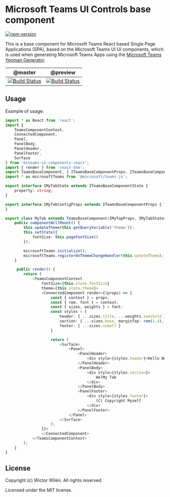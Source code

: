 # Microsoft Teams UI Controls base component

[![npm version](https://badge.fury.io/js/msteams-react-base-component.svg)](https://badge.fury.io/js/generator-teams)

This is a base component for Microsoft Teams React based Single Page Applications (SPA), based on the Microsoft Teams UI UI components, which is used when generating Microsoft Teams Apps using the [Microsoft Teams Yeoman Generator](https://aka.ms/yoteams).

 | @master | @preview |
 :--------:|:---------:
 [![Build Status](https://travis-ci.org/wictorwilen/msteams-react-base-component.svg?branch=master)](https://travis-ci.org/wictorwilen/msteams-react-base-component)|[![Build Status](https://travis-ci.org/wictorwilen/msteams-react-base-component.svg?branch=preview)](https://travis-ci.org/wictorwilen/msteams-react-base-component)


## Usage

Example of usage:

```  TypeScript
import * as React from 'react';
import {
    TeamsComponentContext,
    ConnectedComponent,
    Panel,
    PanelBody,
    PanelHeader,
    PanelFooter,
    Surface
} from 'msteams-ui-components-react';
import { render } from 'react-dom';
import TeamsBaseComponent, { ITeamsBaseComponentProps, ITeamsBaseComponentState } from 'msteams-react-base-component'
import * as microsoftTeams from '@microsoft/teams-js';

export interface IMyTabState extends ITeamsBaseComponentState {
    property: string;
}

export interface IMyTabConfigProps extends ITeamsBaseComponentProps {
}

export class MyTab extends TeamsBaseComponent<IMyTapProps, IMyTabState> {
    public componentWillMount() {
        this.updateTheme(this.getQueryVariable('theme'));
        this.setState({
            fontSize: this.pageFontSize()
        });

        microsoftTeams.initialize();
        microsoftTeams.registerOnThemeChangeHandler(this.updateTheme);
    }

     public render() {
        return (
            <TeamsComponentContext
                fontSize={this.state.fontSize}
                theme={this.state.theme}>
                <ConnectedComponent render={(props) => {
                    const { context } = props;
                    const { rem, font } = context;
                    const { sizes, weights } = font;
                    const styles = {
                        header: { ...sizes.title, ...weights.semibold },
                        section: { ...sizes.base, marginTop: rem(1.4), marginBottom: rem(1.4) },
                        footer: { ...sizes.xsmall }
                    }

                    return (
                        <Surface>
                            <Panel>
                                <PanelHeader>
                                    <div style={styles.header}>Hello World</div>
                                </PanelHeader>
                                <PanelBody>
                                    <div style={styles.section}>
                                        HelMy Tab 
                                    </div>
                                </PanelBody>
                                <PanelFooter>
                                    <div style={styles.footer}>
                                        (C) Copyright Myself
                                    </div>
                                </PanelFooter>
                            </Panel>
                        </Surface>
                    );
                }}>
                </ConnectedComponent>
            </TeamsComponentContext>
        );
    }
}

```

## License

Copyright (c) Wictor Wilén. All rights reserved.

Licensed under the MIT license.
